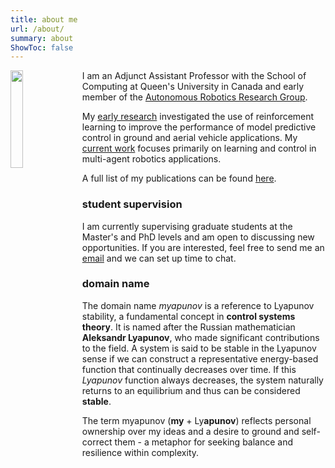 ```yaml
---
title: about me
url: /about/
summary: about
ShowToc: false
---
```


<p float="right">
  <img src="/img/me2.JPEG" width="20%" style="float: left; margin: 0 1em 0 0;"/>
</p>

I am an Adjunct Assistant Professor with the School of Computing at Queen's University in Canada and early member of the [Autonomous Robotics Research Group](https://labs.cs.queensu.ca/quarrg/).

 My [early research](http://hdl.handle.net/1974/24245) investigated the use of reinforcement learning to improve the performance of model predictive control in ground and aerial vehicle applications. My [current work](https://doi.org/10.1016/j.automatica.2025.112221) focuses primarily on learning and control in multi-agent robotics applications. 

A full list of my publications can be found [here](https://scholar.google.com/citations?user=RGlv4ZUAAAAJ&hl=en).

### student supervision 

I am currently supervising graduate students at the Master's and PhD levels and am open to discussing new opportunities. If you are interested, feel free to send me an <a href="mailto:p.jardine@queensu.ca">email</a> and we can set up time to chat.

### domain name

The domain name *myapunov* is a reference to Lyapunov stability, a fundamental concept in **control systems theory**. It is named after the Russian mathematician **Aleksandr Lyapunov**, who made significant contributions to the field. A system is said to be stable in the Lyapunov sense if we can construct a representative energy-based function that continually decreases over time. If this *Lyapunov* function always decreases, the system naturally returns to an equilibrium and thus can be considered **stable**.

The term myapunov (**my** + Ly**apunov**) reflects personal ownership over my ideas and a desire to ground and self-correct them - a metaphor for seeking balance and resilience within complexity.
